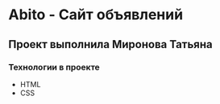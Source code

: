# Abito - Сайт объявлений
## Проект выполнила Миронова Татьяна
### Технологии в проекте
- HTML
- CSS
